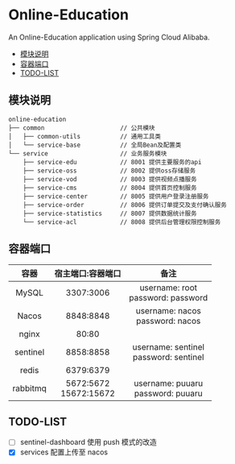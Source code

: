# Online-Education

An Online-Education application using Spring Cloud Alibaba.

<!-- markdown-toc GFM -->

* [模块说明](#模块说明)
* [容器端口](#容器端口)
* [TODO-LIST](#todo-list)

<!-- markdown-toc -->

## 模块说明

```
online-education
├── common                     // 公共模块
│   ├── common-utils           // 通用工具类
│   └── service-base           // 全局Bean及配置类
└── service                    // 业务服务模块
    ├── service-edu            // 8001 提供主要服务的api
    ├── service-oss            // 8002 提供oss存储服务
    ├── service-vod            // 8003 提供视频点播服务
    ├── service-cms            // 8004 提供首页控制服务
    ├── service-center         // 8005 提供用户登录注册服务
    ├── service-order          // 8006 提供订单提交及支付确认服务
    ├── service-statistics     // 8007 提供数据统计服务
    └── service-acl            // 8008 提供后台管理权限控制服务
```

## 容器端口

|   容器   |     宿主端口:容器端口     |                   备注                    |
| :------: | :-----------------------: | :---------------------------------------: |
|  MySQL   |         3307:3006         |   username: root<br/>password: password   |
|  Nacos   |         8848:8848         |    username: nacos<br/>password: nacos    |
|  nginx   |           80:80           |                                           |
| sentinel |         8858:8858         | username: sentinel<br/>password: sentinel |
|  redis   |         6379:6379         |                                           |
| rabbitmq | 5672:5672<br/>15672:15672 |   username: puuaru<br/>password: puuaru   |

## TODO-LIST

- [ ] sentinel-dashboard 使用 push 模式的改造
- [x] services 配置上传至 nacos
